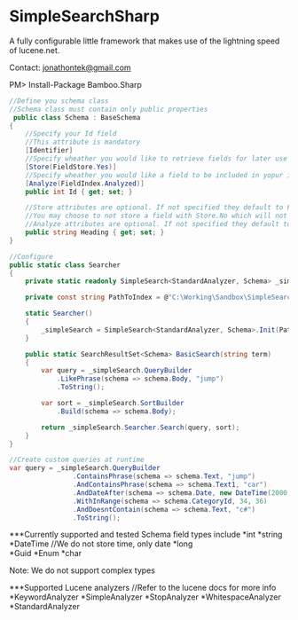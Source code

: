 SimpleSearchSharp
===========

A fully configurable little framework that makes use of the lightning speed of lucene.net.

Contact: jonathontek@gmail.com

PM> Install-Package Bamboo.Sharp

```csharp
//Define you schema class
//Schema class must contain only public properties
 public class Schema : BaseSchema
{
	//Specify your Id field
	//This attribute is mandatory
	[Identifier]
	//Specify wheather you would like to retrieve fields for later use
	[Store(FieldStore.Yes)]
	//Specify wheather you would like a field to be included in yopur index
	[Analyze(FieldIndex.Analyzed)]
	public int Id { get; set; }

	//Store attributes are optional. If not specified they default to FieldStore.Yes
	//You may choose to not store a field with Store.No which will not be returned in a result set
	//Analyze attributes are optional. If not specified they default to FieldIndex.Analyzed
	public string Heading { get; set; }
}

//Configure
public static class Searcher
{
	private static readonly SimpleSearch<StandardAnalyzer, Schema> _simpleSearch;

	private const string PathToIndex = @"C:\Working\Sandbox\SimpleSearch\Index";

	static Searcher()
	{
		_simpleSearch = SimpleSearch<StandardAnalyzer, Schema>.Init(PathToIndex);
	}

	public static SearchResultSet<Schema> BasicSearch(string term)
	{
		var query = _simpleSearch.QueryBuilder
			.LikePhrase(schema => schema.Body, "jump")
			.ToString();

		var sort = _simpleSearch.SortBuilder
			.Build(schema => schema.Body);

		return _simpleSearch.Searcher.Search(query, sort);
	}
}

//Create custom queries at runtime
var query = _simpleSearch.QueryBuilder
                .ContainsPhrase(schema => schema.Text, "jump")
                .AndContainsPhrase(schema => schema.Text1, "car")
                .AndDateAfter(schema => schema.Date, new DateTime(2000, 1, 1))
                .WithInRange(schema => schema.CategoryId, 34, 36)
                .AndDoesntContain(schema => schema.Text, "c#")
                .ToString();
```

***Currently supported and tested Schema field types include
*int
*string
*DateTime //We do not store time, only date
*long                
*Guid
*Enum
*char

Note: We do not support complex types

***Supported Lucene analyzers //Refer to the lucene docs for more info
*KeywordAnalyzer
*SimpleAnalyzer
*StopAnalyzer
*WhitespaceAnalyzer
*StandardAnalyzer